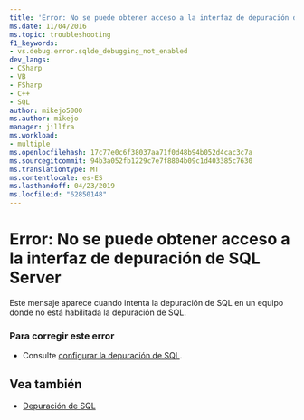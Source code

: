 ```yaml
---
title: 'Error: No se puede obtener acceso a la interfaz de depuración de SQL Server | Documentos de Microsoft'
ms.date: 11/04/2016
ms.topic: troubleshooting
f1_keywords:
- vs.debug.error.sqlde_debugging_not_enabled
dev_langs:
- CSharp
- VB
- FSharp
- C++
- SQL
author: mikejo5000
ms.author: mikejo
manager: jillfra
ms.workload:
- multiple
ms.openlocfilehash: 17c77e0c6f38037aa71f0d48b94b052d4cac3c7a
ms.sourcegitcommit: 94b3a052fb1229c7e7f8804b09c1d403385c7630
ms.translationtype: MT
ms.contentlocale: es-ES
ms.lasthandoff: 04/23/2019
ms.locfileid: "62850148"
---
```

# <a name="error-unable-to-access-the-sql-server-debugging-interface"></a>Error: No se puede obtener acceso a la interfaz de depuración de SQL Server
Este mensaje aparece cuando intenta la depuración de SQL en un equipo donde no está habilitada la depuración de SQL.

### <a name="to-correct-this-error"></a>Para corregir este error

- Consulte [configurar la depuración de SQL](https://docs.microsoft.com/previous-versions/visualstudio/visual-studio-2010/s4sszxst(v=vs.100)).

## <a name="see-also"></a>Vea también
- [Depuración de SQL](https://docs.microsoft.com/previous-versions/visualstudio/visual-studio-2010/zefbf0t6(v=vs.100))